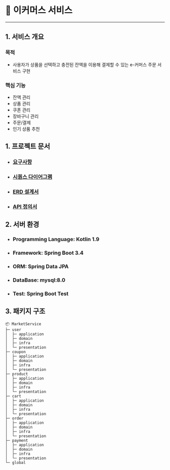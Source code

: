 # 🛒 이커머스 서비스

---

## 1. 서비스 개요
### 목적
- 사용자가 상품을 선택하고 충전된 잔액을 이용해 결제할 수 있는 e-커머스 주문 서비스 구현 
### 핵심 기능
- 잔액 관리 
- 상품 관리
- 쿠폰 관리
- 장바구니 관리
- 주문/결제
- 인기 상품 추천

## 1. 프로젝트 문서
- ### [요구사항](docs/01.RequirementsAnalysis.md)
- ### [시퀀스 다이어그램](docs/02.SequenceDiagram.md)
- ### [ERD 설계서](docs/03.ERD.md)
- ### [API 정의서](docs/04.API.md)

## 2. 서버 환경

- ### Programming Language: Kotlin 1.9
- ### Framework: Spring Boot 3.4
- ### ORM: Spring Data JPA
- ### DataBase: mysql:8.0
- ### Test: Spring Boot Test

## 3. 패키지 구조
```
📦 MarketService
├─ user
│  ├─ application
│  ├─ domain
│  ├─ infra
│  └─ presentation
├─ coupon
│  ├─ application
│  ├─ domain
│  ├─ infra
│  └─ presentation
├─ product
│  ├─ application
│  ├─ domain
│  ├─ infra
│  └─ presentation
├─ cart
│  ├─ application
│  ├─ domain
│  ├─ infra
│  └─ presentation
├─ order
│  ├─ application
│  ├─ domain
│  ├─ infra
│  └─ presentation
├─ payment
│  ├─ application
│  ├─ domain
│  ├─ infra
│  └─ presentation
└─ global
```
